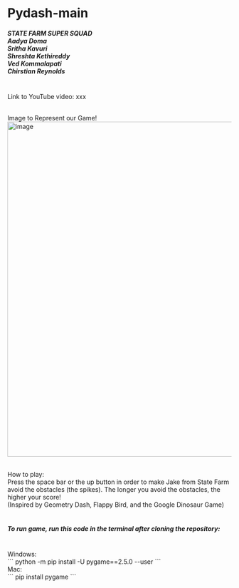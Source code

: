 # Pydash-main

<h5>STATE FARM SUPER SQUAD <br/>
Aadya Doma  <br />
Sritha Kavuri  <br />
Shreshta Kethireddy  <br />
Ved Kommalapati  <br />
Chirstian Reynolds  <br />  <br />
</h5>

Link to YouTube video: xxx  <br />  <br />

Image to Represent our Game! <br />
<img width="752" alt="image" src="https://github.com/srithakav/Pydash-main/assets/61426851/86691ea4-023a-4a34-aaa3-3a5a01e9a9d1">
<br />  <br />

How to play:  <br />
Press the space bar or the up button in order to make Jake from State Farm avoid the obstacles (the spikes). The longer you avoid the obstacles, the higher your score!  <br />
(Inspired by Geometry Dash, Flappy Bird, and the Google Dinosaur Game)  <br />  <br />

<h5>To run game, run this code in the terminal after cloning the repository:</h5> <br /> 
Windows: <br /> 
``` python -m pip install -U pygame==2.5.0 --user ``` <br />
Mac: <br /> 
``` pip install pygame ```
